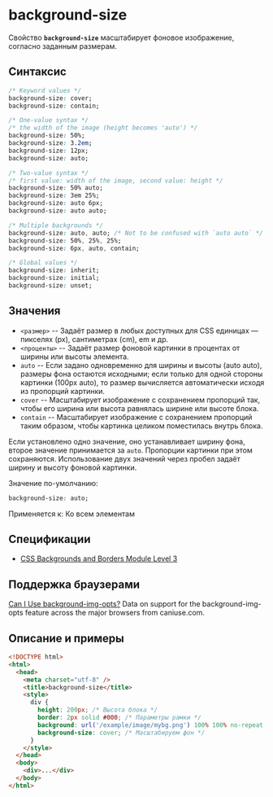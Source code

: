 # background-size

Свойство **`background-size`** масштабирует фоновое изображение, согласно заданным размерам.

## Синтаксис

```css
/* Keyword values */
background-size: cover;
background-size: contain;

/* One-value syntax */
/* the width of the image (height becomes 'auto') */
background-size: 50%;
background-size: 3.2em;
background-size: 12px;
background-size: auto;

/* Two-value syntax */
/* first value: width of the image, second value: height */
background-size: 50% auto;
background-size: 3em 25%;
background-size: auto 6px;
background-size: auto auto;

/* Multiple backgrounds */
background-size: auto, auto; /* Not to be confused with `auto auto` */
background-size: 50%, 25%, 25%;
background-size: 6px, auto, contain;

/* Global values */
background-size: inherit;
background-size: initial;
background-size: unset;
```

## Значения

- `<размер>` -- Задаёт размер в любых доступных для CSS единицах — пикселях (px), сантиметрах (cm), em и др.
- `<проценты>` -- Задаёт размер фоновой картинки в процентах от ширины или высоты элемента.
- `auto` -- Если задано одновременно для ширины и высоты (auto auto), размеры фона остаются исходными; если только для одной стороны картинки (100px auto), то размер вычисляется автоматически исходя из пропорций картинки.
- `cover` -- Масштабирует изображение с сохранением пропорций так, чтобы его ширина или высота равнялась ширине или высоте блока.
- `contain` -- Масштабирует изображение с сохранением пропорций таким образом, чтобы картинка целиком поместилась внутрь блока.

Если установлено одно значение, оно устанавливает ширину фона, второе значение принимается за `auto`. Пропорции картинки при этом сохраняются. Использование двух значений через пробел задаёт ширину и высоту фоновой картинки.

Значение по-умолчанию:

```css
background-size: auto;
```

Применяется к: Ко всем элементам

## Спецификации

- [CSS Backgrounds and Borders Module Level 3](http://dev.w3.org/csswg/css3-background/#the-background-size)

## Поддержка браузерами

<p class="ciu_embed" data-feature="background-img-opts" data-periods="future_1,current,past_1,past_2">
  <a href="http://caniuse.com/#feat=background-img-opts">Can I Use background-img-opts?</a> Data on support for the background-img-opts feature across the major browsers from caniuse.com.
</p>

## Описание и примеры

```html
<!DOCTYPE html>
<html>
  <head>
    <meta charset="utf-8" />
    <title>background-size</title>
    <style>
      div {
        height: 200px; /* Высота блока */
        border: 2px solid #000; /* Параметры рамки */
        background: url('/example/image/mybg.png') 100% 100% no-repeat; /* Добавляем фон */
        background-size: cover; /* Масштабируем фон */
      }
    </style>
  </head>
  <body>
    <div>...</div>
  </body>
</html>
```

